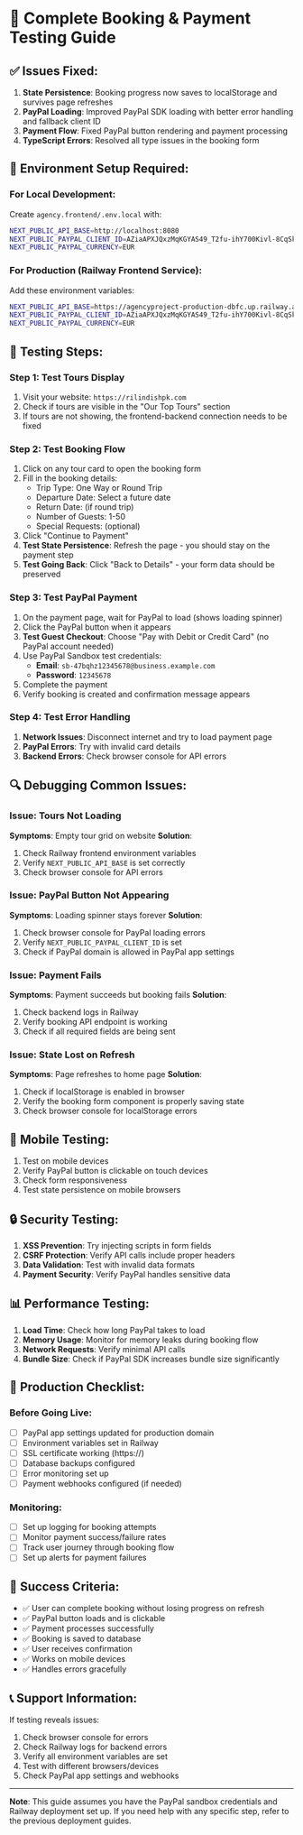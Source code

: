 # 🚀 Complete Booking & Payment Testing Guide

## ✅ **Issues Fixed:**

1. **State Persistence**: Booking progress now saves to localStorage and survives page refreshes
2. **PayPal Loading**: Improved PayPal SDK loading with better error handling and fallback client ID
3. **Payment Flow**: Fixed PayPal button rendering and payment processing
4. **TypeScript Errors**: Resolved all type issues in the booking form

## 🔧 **Environment Setup Required:**

### **For Local Development:**
Create `agency.frontend/.env.local` with:
```bash
NEXT_PUBLIC_API_BASE=http://localhost:8080
NEXT_PUBLIC_PAYPAL_CLIENT_ID=AZiaAPXJQxzMqKGYAS49_T2fu-ihY700Kivl-8CqSkusYh48ee-9MXH-fszfpBhwkW9UjUjj8fraw99U
NEXT_PUBLIC_PAYPAL_CURRENCY=EUR
```

### **For Production (Railway Frontend Service):**
Add these environment variables:
```bash
NEXT_PUBLIC_API_BASE=https://agencyproject-production-dbfc.up.railway.app
NEXT_PUBLIC_PAYPAL_CLIENT_ID=AZiaAPXJQxzMqKGYAS49_T2fu-ihY700Kivl-8CqSkusYh48ee-9MXH-fszfpBhwkW9UjUjj8fraw99U
NEXT_PUBLIC_PAYPAL_CURRENCY=EUR
```

## 🧪 **Testing Steps:**

### **Step 1: Test Tours Display**
1. Visit your website: `https://rilindishpk.com`
2. Check if tours are visible in the "Our Top Tours" section
3. If tours are not showing, the frontend-backend connection needs to be fixed

### **Step 2: Test Booking Flow**
1. Click on any tour card to open the booking form
2. Fill in the booking details:
   - Trip Type: One Way or Round Trip
   - Departure Date: Select a future date
   - Return Date: (if round trip)
   - Number of Guests: 1-50
   - Special Requests: (optional)
3. Click "Continue to Payment"
4. **Test State Persistence**: Refresh the page - you should stay on the payment step
5. **Test Going Back**: Click "Back to Details" - your form data should be preserved

### **Step 3: Test PayPal Payment**
1. On the payment page, wait for PayPal to load (shows loading spinner)
2. Click the PayPal button when it appears
3. **Test Guest Checkout**: Choose "Pay with Debit or Credit Card" (no PayPal account needed)
4. Use PayPal Sandbox test credentials:
   - **Email**: `sb-47bqhz12345678@business.example.com`
   - **Password**: `12345678`
5. Complete the payment
6. Verify booking is created and confirmation message appears

### **Step 4: Test Error Handling**
1. **Network Issues**: Disconnect internet and try to load payment page
2. **PayPal Errors**: Try with invalid card details
3. **Backend Errors**: Check browser console for API errors

## 🔍 **Debugging Common Issues:**

### **Issue: Tours Not Loading**
**Symptoms**: Empty tour grid on website
**Solution**: 
1. Check Railway frontend environment variables
2. Verify `NEXT_PUBLIC_API_BASE` is set correctly
3. Check browser console for API errors

### **Issue: PayPal Button Not Appearing**
**Symptoms**: Loading spinner stays forever
**Solution**:
1. Check browser console for PayPal loading errors
2. Verify `NEXT_PUBLIC_PAYPAL_CLIENT_ID` is set
3. Check if PayPal domain is allowed in PayPal app settings

### **Issue: Payment Fails**
**Symptoms**: Payment succeeds but booking fails
**Solution**:
1. Check backend logs in Railway
2. Verify booking API endpoint is working
3. Check if all required fields are being sent

### **Issue: State Lost on Refresh**
**Symptoms**: Page refreshes to home page
**Solution**:
1. Check if localStorage is enabled in browser
2. Verify the booking form component is properly saving state
3. Check browser console for localStorage errors

## 📱 **Mobile Testing:**
1. Test on mobile devices
2. Verify PayPal button is clickable on touch devices
3. Check form responsiveness
4. Test state persistence on mobile browsers

## 🔒 **Security Testing:**
1. **XSS Prevention**: Try injecting scripts in form fields
2. **CSRF Protection**: Verify API calls include proper headers
3. **Data Validation**: Test with invalid data formats
4. **Payment Security**: Verify PayPal handles sensitive data

## 📊 **Performance Testing:**
1. **Load Time**: Check how long PayPal takes to load
2. **Memory Usage**: Monitor for memory leaks during booking flow
3. **Network Requests**: Verify minimal API calls
4. **Bundle Size**: Check if PayPal SDK increases bundle size significantly

## 🚨 **Production Checklist:**

### **Before Going Live:**
- [ ] PayPal app settings updated for production domain
- [ ] Environment variables set in Railway
- [ ] SSL certificate working (https://)
- [ ] Database backups configured
- [ ] Error monitoring set up
- [ ] Payment webhooks configured (if needed)

### **Monitoring:**
- [ ] Set up logging for booking attempts
- [ ] Monitor payment success/failure rates
- [ ] Track user journey through booking flow
- [ ] Set up alerts for payment failures

## 🎯 **Success Criteria:**
- ✅ User can complete booking without losing progress on refresh
- ✅ PayPal button loads and is clickable
- ✅ Payment processes successfully
- ✅ Booking is saved to database
- ✅ User receives confirmation
- ✅ Works on mobile devices
- ✅ Handles errors gracefully

## 📞 **Support Information:**
If testing reveals issues:
1. Check browser console for errors
2. Check Railway logs for backend errors
3. Verify all environment variables are set
4. Test with different browsers/devices
5. Check PayPal app settings and webhooks

---

**Note**: This guide assumes you have the PayPal sandbox credentials and Railway deployment set up. If you need help with any specific step, refer to the previous deployment guides. 